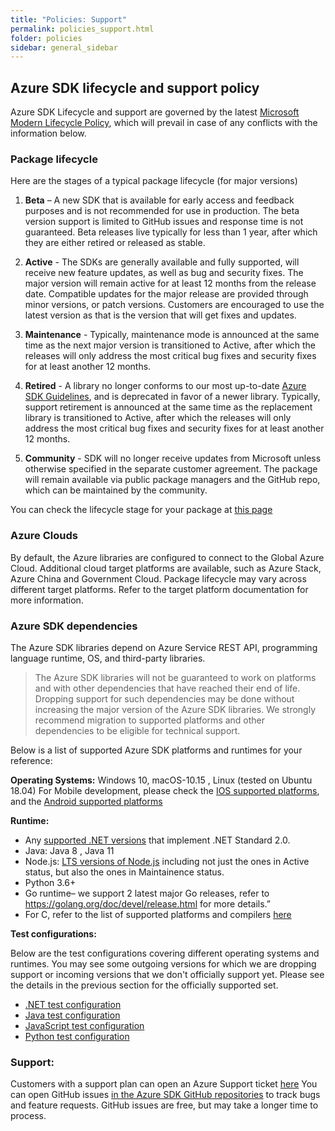 ```yaml
---
title: "Policies: Support"
permalink: policies_support.html
folder: policies
sidebar: general_sidebar
---
```


## **Azure SDK lifecycle and support policy**

Azure SDK Lifecycle and support are governed by the latest [Microsoft Modern Lifecycle Policy](https://docs.microsoft.com/en-US/lifecycle/policies/modern), which will prevail in case of any conflicts with the information below.

### **Package lifecycle**

Here are the stages of a typical package lifecycle (for major versions)

1. **Beta** – A new SDK that is available for early access and feedback purposes and is not recommended for use in production.
   The beta version support is limited to GitHub issues and response time is not guaranteed. Beta releases live typically for less than 1 year, after which they are either retired or released as stable.

2. **Active** - The SDKs are generally available and fully supported, will receive new feature updates, as well as bug and security fixes.
   The major version will remain active for at least 12 months from the release date. Compatible updates for the major release are provided through minor versions, or patch versions.
   Customers are encouraged to use the latest version as that is the version that will get fixes and updates.

3. **Maintenance** - Typically, maintenance mode is announced at the same time as the next major version is transitioned to Active,
   after which the releases will only address the most critical bug fixes and security fixes for at least another 12 months. 

4. **Retired** - A library no longer conforms to our most up-to-date [Azure SDK Guidelines](https://azure.github.io/azure-sdk/general_introduction.html), and is deprecated in favor of a newer library. Typically, support retirement is announced at the same time as the replacement library is transitioned to Active, after which the releases will only address the most critical bug fixes and security fixes for at least another 12 months. 

5. **Community** - SDK will no longer receive updates from Microsoft unless otherwise specified in the separate customer agreement.
   The package will remain available via public package managers and the GitHub repo, which can be maintained by the community.

You can check the lifecycle stage for your package at [this page](https://azure.github.io/azure-sdk/releases/latest/index.html)

### **Azure Clouds**

By default, the Azure libraries are configured to connect to the Global Azure Cloud.
Additional cloud target platforms are available, such as Azure Stack, Azure China and Government Cloud.
Package lifecycle may vary across different target platforms. Refer to the target platform documentation for more information.

### **Azure SDK dependencies**

The Azure SDK libraries depend on Azure Service REST API, programming language runtime, OS, and third-party libraries.

> The Azure SDK libraries will not be guaranteed to work on platforms and with other dependencies that have reached their end of life. Dropping support for such dependencies may be done without increasing the major version of the Azure SDK libraries. We strongly recommend migration to supported platforms and other dependencies to be eligible for technical support.

Below is a list of supported Azure SDK platforms and runtimes for your reference:

**Operating Systems:** Windows 10, macOS-10.15 , Linux (tested on Ubuntu 18.04)
For Mobile development, please check the [IOS supported platforms](https://azure.github.io/azure-sdk/ios_design.html#ios-library-support), and the [Android supported platforms](https://azure.github.io/azure-sdk/android_design.html)

**Runtime:**

- Any [supported .NET versions](https://dotnet.microsoft.com/en-us/platform/support/policy/dotnet-core) that implement .NET Standard 2.0.
- Java: Java 8 , Java 11
- Node.js: [LTS versions of Node.js](https://nodejs.org/about/releases/) including not just the ones in Active status, but also the ones in Maintainence status.
- Python 3.6+
- Go runtime– we support 2 latest major Go releases, refer to https://golang.org/doc/devel/release.html for more details.”
- For C, refer to the list of supported platforms and compilers [here](https://azure.github.io/azure-sdk/clang_design.html)

**Test configurations:**

Below are the test configurations covering different operating systems and runtimes. You may see some outgoing versions for which we are dropping support or incoming versions that we don't officially support yet. Please see the details in the previous section for the officially supported set.

- [.NET test configuration](https://github.com/Azure/azure-sdk-for-java/blob/main/eng/pipelines/templates/stages/platform-matrix.json)
- [Java test configuration](https://github.com/Azure/azure-sdk-for-java/blob/main/eng/pipelines/templates/stages/platform-matrix.json)
- [JavaScript test configuration](https://github.com/Azure/azure-sdk-for-js/blob/main/eng/pipelines/templates/stages/platform-matrix.json)
- [Python test configuration](https://github.com/Azure/azure-sdk-for-python/blob/main/eng/pipelines/templates/stages/platform-matrix.json)

### **Support**:

Customers with a support plan can open an Azure Support ticket [here](https://azure.microsoft.com/en-us/support/create-ticket/)
You can open GitHub issues [in the Azure SDK GitHub repositories](https://github.com/Azure/azure-sdk/blob/main/README.md) to track bugs and feature requests. GitHub issues are free, but may take a longer time to process.
